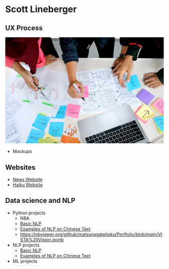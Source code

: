 # Scott Lineberger
## UX Process
![## UX Process](ux-indonesia-qC2n6RQU4Vw-unsplash.jpg)

- Mockups

## Websites
- [News Website](https://matsunagateitoku.github.io/news/)
- [Haiku Website](https://matsunagateitoku.github.io/news/)

## Data science and NLP
- Python projects
  - NBA
  - [Basic NLP](https://nbviewer.org/github/matsunagateitoku/Portfolio/blob/main/VISTA%20Vision.ipynb)
  - [Examples of NLP on Chinese Text](https://nbviewer.org/github/matsunagateitoku/Portfolio/blob/main/Chinese%20Vista%20Vision%20for%20export.ipynb)
  - https://nbviewer.org/github/matsunagateitoku/Portfolio/blob/main/VISTA%20Vision.ipynb
- NLP projects
  - [Basic NLP](https://nbviewer.org/github/matsunagateitoku/Portfolio/blob/main/VISTA%20Vision.ipynb)
  - [Examples of NLP on Chinese Text](https://nbviewer.org/github/matsunagateitoku/Portfolio/blob/main/Chinese%20Vista%20Vision%20for%20export.ipynb)
- ML projects
